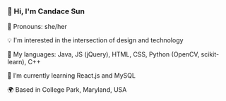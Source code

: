 ### 👋 Hi, I'm Candace Sun
📌 Pronouns: she/her

💡 I'm interested in the intersection of design and technology

🔮 My languages: Java, JS (jQuery), HTML, CSS, Python (OpenCV, scikit-learn), C++ 

🌱 I’m currently learning React.js and MySQL

🌍 Based in College Park, Maryland, USA
<!--
**candace-sun/candace-sun** is a ✨ _special_ ✨ repository because its `README.md` (this file) appears on your GitHub profile.

Here are some ideas to get you started:

- 🔭 I’m currently working on ...
- 🌱 I’m currently learning ...
- 👯 I’m looking to collaborate on ...
- 🤔 I’m looking for help with ...
- 💬 Ask me about ...
- 📫 How to reach me: ...
- 😄 Pronouns: ...
- ⚡ Fun fact: ...
-->
